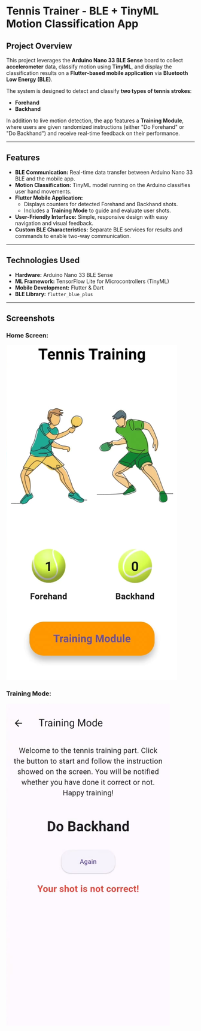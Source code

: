 # Tennis Trainer - BLE + TinyML Motion Classification App

## Project Overview
This project leverages the **Arduino Nano 33 BLE Sense** board to collect **accelerometer** data, classify motion using **TinyML**, and display the classification results on a **Flutter-based mobile application** via **Bluetooth Low Energy (BLE)**.

The system is designed to detect and classify **two types of tennis strokes**:
- **Forehand**
- **Backhand**

In addition to live motion detection, the app features a **Training Module**, where users are given randomized instructions (either "Do Forehand" or "Do Backhand") and receive real-time feedback on their performance.

---

## Features
- **BLE Communication:** Real-time data transfer between Arduino Nano 33 BLE and the mobile app.
- **Motion Classification:** TinyML model running on the Arduino classifies user hand movements.
- **Flutter Mobile Application:**
   - Displays counters for detected Forehand and Backhand shots.
   - Includes a **Training Mode** to guide and evaluate user shots.
- **User-Friendly Interface:** Simple, responsive design with easy navigation and visual feedback.
- **Custom BLE Characteristics:** Separate BLE services for results and commands to enable two-way communication.

---

## Technologies Used
- **Hardware:** Arduino Nano 33 BLE Sense
- **ML Framework:** TensorFlow Lite for Microcontrollers (TinyML)
- **Mobile Development:** Flutter & Dart
- **BLE Library:** `flutter_blue_plus`

---

## Screenshots

### Home Screen:

![Home Screen](assets/home_screen.png)

### Training Mode:

![Training Mode](assets/training_module.png)
